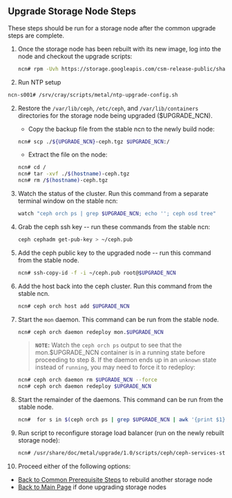 <h2 id="storage-node-upgrade">Upgrade Storage Node Steps</h2>

These steps should be run for a storage node after the common upgrade steps are complete.

1. Once the storage node has been rebuilt with its new image, log into the node and checkout the upgrade scripts:

   ```bash
   ncn# rpm -Uvh https://storage.googleapis.com/csm-release-public/shasta-1.5/docs-csm-install/docs-csm-install-latest.noarch.rpm
   ```
2. Run NTP setup
```bash
ncn-s001# /srv/cray/scripts/metal/ntp-upgrade-config.sh
```

2. Restore the `/var/lib/ceph`, `/etc/ceph`, and `/var/lib/containers` directories for the storage node being upgraded ($UPGRADE_NCN).

   - Copy the backup file from the stable ncn to the newly build node:

   ```bash
   ncn# scp ./${UPGRADE_NCN}-ceph.tgz $UPGRADE_NCN:/
   ```

   - Extract the file on the node:

   ```bash
   ncn# cd /
   ncn# tar -xvf ./$(hostname)-ceph.tgz
   ncn# rm /$(hostname)-ceph.tgz
   ```

3. Watch the status of the cluster.  Run this command from a separate terminal window on the stable ncn:

   ```bash
   watch "ceph orch ps | grep $UPGRADE_NCN; echo ''; ceph osd tree"
   ```

4. Grab the ceph ssh key -- run these commands from the stable ncn:

   ```bash
   ceph cephadm get-pub-key > ~/ceph.pub
   ```

5. Add the ceph public key to the upgraded node -- run this command from the stable node.

   ```bash
   ncn# ssh-copy-id -f -i ~/ceph.pub root@$UPGRADE_NCN
   ```

6. Add the host back into the ceph cluster.  Run this command from the stable ncn.

   ```bash
   ncn# ceph orch host add $UPGRADE_NCN
   ```

7. Start the `mon` daemon.  This command can be run from the stable node.

   ```bash
   ncn# ceph orch daemon redeploy mon.$UPGRADE_NCN
   ```

   > **`NOTE`:** Watch the `ceph orch ps` output to see that the mon.$UPGRADE_NCN container is in a running state before proceeding to step 8.  If the daemon ends up in an `unknown` state instead of `running`, you may need to force it to redeploy:
     ```bash
     ncn# ceph orch daemon rm $UPGRADE_NCN --force
     ncn# ceph orch daemon redeploy $UPGRADE_NCN
     ```

8. Start the remainder of the daemons. This command can be run from the stable node.

   ```bash
   ncn#  for s in $(ceph orch ps | grep $UPGRADE_NCN | awk '{print $1}'); do  ceph orch daemon start $s; done
   ```

9. Run script to reconfigure storage load balancer (run on the newly rebuilt storage node):

   ```bash
   ncn# /usr/share/doc/metal/upgrade/1.0/scripts/ceph/ceph-services-stage2.sh
   ```

10. Proceed either of the following options:

   - [Back to Common Prerequisite Steps](../common/prerequisite-steps.md) to rebuild another storage node
   - [Back to Main Page](../../README.md) if done upgrading storage nodes
